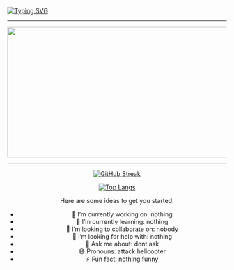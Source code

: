 <a href="https://git.io/typing-svg"><img src="https://readme-typing-svg.herokuapp.com?font=Fira+Code&pause=1000&color=17F704&center=true&vCenter=true&random=false&width=435&lines=01001000+01101001+00100001" alt="Typing SVG" /></a>

---

<div align="center">
  <img src="https://media.giphy.com/media/v1.Y2lkPTc5MGI3NjExem56bTFuMmp3Z3l4MWFpNDMzam1ta2hkamhidTNrc2hrZWtoZzZ3NCZlcD12MV9pbnRlcm5hbF9naWZfYnlfaWQmY3Q9Zw/Z543HuFdQAmkg/giphy.gif" width="600" height="300"/>
  
---


<div align="center">

[![GitHub Streak](https://streak-stats.demolab.com?user=umutsaglam&theme=shadow-green)](https://git.io/streak-stats)



[![Top Langs](https://github-readme-stats.vercel.app/api/?username=umutsaglam&layout=compact&theme=merko)](https://github.com/anuraghazra/github-readme-stats)


Here are some ideas to get you started:

- 🔭 I’m currently working on: nothing
- 🌱 I’m currently learning: nothing
- 👯 I’m looking to collaborate on: nobody
- 🤔 I’m looking for help with: nothing
- 💬 Ask me about: dont ask
- 😄 Pronouns: attack helicopter
- ⚡ Fun fact: nothing funny



</div>



